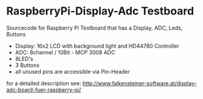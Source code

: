 # RaspberryPi-Display-Adc Testboard
Sourcecode for Raspberry Pi Testboard that has a Display, ADC, Leds, Buttons

* Display: 16x2 LCD with background light and HD44780 Controller
* ADC: 8channel / 10Bit - MCP 3008 ADC
* 8LED's
* 3 Buttons
* all unused pins are accessible via Pin-Header

for a detailed description see: http://www.falkensteiner-software.at/display-adc-board-fuer-raspberry-pi/

